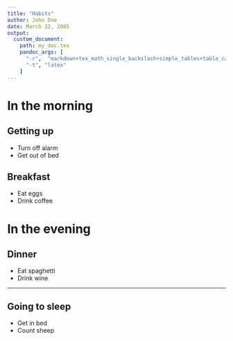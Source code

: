 ```yaml
---
title: "Habits"
author: John Doe
date: March 22, 2005
output:
  custom_document:
    path: my_doc.tex
    pandoc_args: [
      "-r",  "markdown+tex_math_single_backslash+simple_tables+table_captions+yaml_metadata_block+smart",
      "-t", "latex"
    ]
---
```


# In the morning

## Getting up

- Turn off alarm
- Get out of bed

## Breakfast

- Eat eggs
- Drink coffee

# In the evening

## Dinner

- Eat spaghetti
- Drink wine

----

## Going to sleep

- Get in bed
- Count sheep
